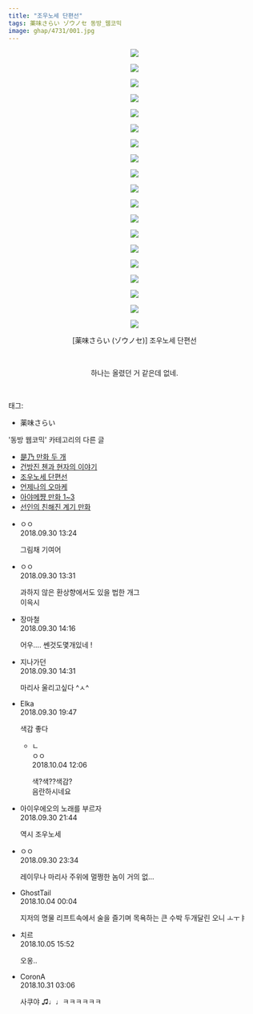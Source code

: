 ```yaml
---
title: "조우노세 단편선"
tags: 薬味さらい ゾウノセ 동방_웹코믹
image: ghap/4731/001.jpg
---
```

<div class="article">
<p style="text-align: center; clear: none; float: none;"><img src="{{ site.nasurl }}/ghap/4731/001.jpg"/></p>
<p style="text-align: center; clear: none; float: none;"><img src="{{ site.nasurl }}/ghap/4731/002.jpg"/></p>
<p style="text-align: center; clear: none; float: none;"><img src="{{ site.nasurl }}/ghap/4731/003.jpg"/></p>
<p style="text-align: center; clear: none; float: none;"><img src="{{ site.nasurl }}/ghap/4731/004.png"/></p>
<p style="text-align: center; clear: none; float: none;"><img src="{{ site.nasurl }}/ghap/4731/005.png"/></p>
<p style="text-align: center; clear: none; float: none;"><img src="{{ site.nasurl }}/ghap/4731/006.jpg"/></p>
<p style="text-align: center; clear: none; float: none;"><img src="{{ site.nasurl }}/ghap/4731/007.jpg"/></p>
<p style="text-align: center; clear: none; float: none;"><img src="{{ site.nasurl }}/ghap/4731/008.jpg"/></p>
<p style="text-align: center; clear: none; float: none;"><img src="{{ site.nasurl }}/ghap/4731/009.jpg"/></p>
<p style="text-align: center; clear: none; float: none;"><img src="{{ site.nasurl }}/ghap/4731/010.jpg"/></p>
<p style="text-align: center; clear: none; float: none;"><img src="{{ site.nasurl }}/ghap/4731/011.jpg"/></p>
<p style="text-align: center; clear: none; float: none;"><img src="{{ site.nasurl }}/ghap/4731/012.jpg"/></p>
<p style="text-align: center; clear: none; float: none;"><img src="{{ site.nasurl }}/ghap/4731/013.jpg"/></p>
<p style="text-align: center; clear: none; float: none;"><img src="{{ site.nasurl }}/ghap/4731/014.jpg"/></p>
<p style="text-align: center; clear: none; float: none;"><img src="{{ site.nasurl }}/ghap/4731/015.jpg"/></p>
<p style="text-align: center; clear: none; float: none;"><img src="{{ site.nasurl }}/ghap/4731/016.jpg"/></p>
<p style="text-align: center; clear: none; float: none;"><img src="{{ site.nasurl }}/ghap/4731/017.jpg"/></p>
<p style="text-align: center; clear: none; float: none;"><img src="{{ site.nasurl }}/ghap/4731/018.jpg"/></p>
<p style="text-align: center; clear: none; float: none;"><img src="{{ site.nasurl }}/ghap/4731/019.jpg"/></p>
<p style="text-align: center; clear: none; float: none;">[薬味さらい (ゾウノセ)] 조우노세 단편선</p>
<p style="text-align: center; clear: none; float: none;"><br/></p>
<p style="text-align: center; clear: none; float: none;">하나는 올렸던 거 같은데 없네.</p>
<p><br/></p>
</div><div class="tagTrail">
<p>태그: </p>
<ul>
<li>薬味さらい</li>
</ul>
</div><div class="another">
<p>'동방 웹코믹' 카테고리의 다른 글</p>
<ul>
<li><a href="/2018-10-03-ghap_4735">是乃 만화 두 개</a></li>
<li><a href="/2018-09-30-ghap_4732">건방진 첸과 현자의 이야기</a></li>
<li><a href="/2018-09-30-ghap_4731">조우노세 단편선</a></li>
<li><a href="/2018-09-28-ghap_4726">언제나의 오마케</a></li>
<li><a href="/2018-09-26-ghap_4723">아야메쨩 만화 1~3</a></li>
<li><a href="/2018-09-26-ghap_4722">선인의 친해진 계기 만화</a></li>
</ul>
</div><div class="cb_module cb_fluid">
<div class="cb_wrt cb_profile">
<div class="comment">
<ul>
<li class="cb_thumb_off" id="comment15342264">
<div class="cb_comment_area">
<div class="cb_info_area">
<div class="cb_section">
<span class="cb_nick_name">ㅇㅇ</span>
</div>
<div class="cb_section">
<span class="cb_date">2018.09.30 13:24 </span>
</div>
</div>
<div class="cb_dsc_comment">
<p class="cb_dsc">
											그림채 기여어
										</p>
</div>
</div></li>
<li class="cb_thumb_off" id="comment15342266">
<div class="cb_comment_area">
<div class="cb_info_area">
<div class="cb_section">
<span class="cb_nick_name">ㅇㅇ</span>
</div>
<div class="cb_section">
<span class="cb_date">2018.09.30 13:31 </span>
</div>
</div>
<div class="cb_dsc_comment">
<p class="cb_dsc">
											과하지 않은 환상향에서도 있을 법한 개그<br/>
이윽시
										</p>
</div>
</div></li>
<li class="cb_thumb_off" id="comment15342276">
<div class="cb_comment_area">
<div class="cb_info_area">
<div class="cb_section">
<span class="cb_nick_name">장마철</span>
</div>
<div class="cb_section">
<span class="cb_date">2018.09.30 14:16 </span>
</div>
</div>
<div class="cb_dsc_comment">
<p class="cb_dsc">
											어우.... 쎈것도몇개있네 !
										</p>
</div>
</div></li>
<li class="cb_thumb_off" id="comment15342281">
<div class="cb_comment_area">
<div class="cb_info_area">
<div class="cb_section">
<span class="cb_nick_name">지나가던</span>
</div>
<div class="cb_section">
<span class="cb_date">2018.09.30 14:31 </span>
</div>
</div>
<div class="cb_dsc_comment">
<p class="cb_dsc">
											마리사 울리고싶다 ^ㅅ^
										</p>
</div>
</div></li>
<li class="cb_thumb_off" id="comment15342367">
<div class="cb_comment_area">
<div class="cb_info_area">
<div class="cb_section">
<span class="cb_nick_name">Elka</span>
</div>
<div class="cb_section">
<span class="cb_date">2018.09.30 19:47 </span>
</div>
</div>
<div class="cb_dsc_comment">
<p class="cb_dsc">
											색감 좋다
										</p>
</div>
<ul>
<li class="cb_thumb_off" id="comment15344807">
<span class="cb_bu_subnode">ㄴ</span>
<div class="cb_comment_area">
<div class="cb_info_area">
<div class="cb_section">
<span class="cb_nick_name">ㅇㅇ</span>
</div>
<div class="cb_section">
<span class="cb_date">2018.10.04 12:06 </span>
</div>
</div>
<div class="cb_dsc_comment">
<p class="cb_dsc">
																색?색??색감?<br/>
음란하시네요
															</p>
</div>
</div>
</li>
</ul>
</div></li>
<li class="cb_thumb_off" id="comment15342412">
<div class="cb_comment_area">
<div class="cb_info_area">
<div class="cb_section">
<span class="cb_nick_name">아이우에오의 노래를 부르자</span>
</div>
<div class="cb_section">
<span class="cb_date">2018.09.30 21:44 </span>
</div>
</div>
<div class="cb_dsc_comment">
<p class="cb_dsc">
											역시 조우노세
										</p>
</div>
</div></li>
<li class="cb_thumb_off" id="comment15342470">
<div class="cb_comment_area">
<div class="cb_info_area">
<div class="cb_section">
<span class="cb_nick_name">ㅇㅇ</span>
</div>
<div class="cb_section">
<span class="cb_date">2018.09.30 23:34 </span>
</div>
</div>
<div class="cb_dsc_comment">
<p class="cb_dsc">
											레이무나 마리사 주위에 멀쩡한 놈이 거의 없...
										</p>
</div>
</div></li>
<li class="cb_thumb_off" id="comment15344598">
<div class="cb_comment_area">
<div class="cb_info_area">
<div class="cb_section">
<span class="cb_nick_name">GhostTail</span>
</div>
<div class="cb_section">
<span class="cb_date">2018.10.04 00:04 </span>
</div>
</div>
<div class="cb_dsc_comment">
<p class="cb_dsc">
											지저의 명물 리프트속에서 술을 즐기며 목욕하는 큰 수박 두개달린 오니 ㅗㅜㅑ
										</p>
</div>
</div></li>
<li class="cb_thumb_off" id="comment15345617">
<div class="cb_comment_area">
<div class="cb_info_area">
<div class="cb_section">
<span class="cb_nick_name">치르</span>
</div>
<div class="cb_section">
<span class="cb_date">2018.10.05 15:52 </span>
</div>
</div>
<div class="cb_dsc_comment">
<p class="cb_dsc">
											오옹..
										</p>
</div>
</div></li>
<li class="cb_thumb_off" id="comment15365347">
<div class="cb_comment_area">
<div class="cb_info_area">
<div class="cb_section">
<span class="cb_nick_name">CoronA</span>
</div>
<div class="cb_section">
<span class="cb_date">2018.10.31 03:06 </span>
</div>
</div>
<div class="cb_dsc_comment">
<p class="cb_dsc">
											사쿠야 ♫♩♩ㅋㅋㅋㅋㅋㅋ
										</p>
</div>
</div></li>
</ul>
</div>
</div><!-- commentList close -->
</div>